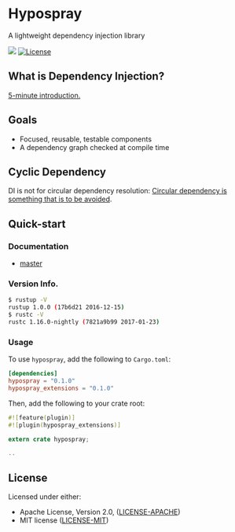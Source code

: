 # Hypospray

A lightweight dependency injection library

[![](http://meritbadge.herokuapp.com/hypospray)](https://crates.io/crates/hypospray)
[![License](https://img.shields.io/crates/l/hypospray.svg)](#license)

## What is Dependency Injection?

[5-minute introduction.](https://youtu.be/IKD2-MAkXyQ)

## Goals

* Focused, reusable, testable components
* A dependency graph checked at compile time

## Cyclic Dependency

DI is not for circular dependency resolution: [Circular dependency is something that is to be avoided][di post].

## Quick-start

### Documentation

* [master](https://docs.rs/hypospray/0.1.1/hypospray/)

### Version Info.

```sh
$ rustup -V
rustup 1.0.0 (17b6d21 2016-12-15)
$ rustc -V
rustc 1.16.0-nightly (7821a9b99 2017-01-23)
```

### Usage

To use `hypospray`, add the following to `Cargo.toml`:

```toml
[dependencies]
hypospray = "0.1.0"
hypospray_extensions = "0.1.0"
```

Then, add the following to your crate root:

```rust
#![feature(plugin)]
#![plugin(hypospray_extensions)]

extern crate hypospray;

..
```

## License

Licensed under either:

* Apache License, Version 2.0, ([LICENSE-APACHE](http://www.apache.org/licenses/LICENSE-2.0))
* MIT license ([LICENSE-MIT](http://opensource.org/licenses/MIT))

[di post]: http://misko.hevery.com/2008/08/01/circular-dependency-in-constructors-and-dependency-injection/